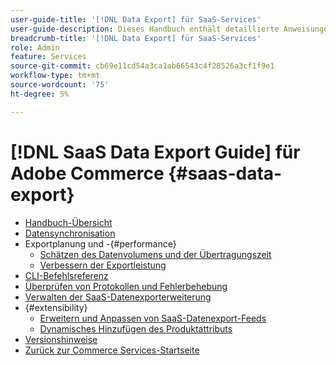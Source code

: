 ```yaml
---
user-guide-title: '[!DNL Data Export] für SaaS-Services'
user-guide-description: Dieses Handbuch enthält detaillierte Anweisungen zur Verwendung der  [!DNL Data Export] -Erweiterung für Adobe Commerce SaaS-Services.
breadcrumb-title: '[!DNL Data Export] für SaaS-Services'
role: Admin
feature: Services
source-git-commit: cb69e11cd54a3ca1ab66543c4f28526a3cf1f9e1
workflow-type: tm+mt
source-wordcount: '75'
ht-degree: 5%

---
```


# [!DNL SaaS Data Export Guide] für Adobe Commerce {#saas-data-export}

- [Handbuch-Übersicht](overview.md)
- [Datensynchronisation](data-synchronization.md)
- Exportplanung und -{#performance}
   - [Schätzen des Datenvolumens und der Übertragungszeit](estimate-data-volume-sync-time.md)
   - [Verbessern der Exportleistung](customize-export-processing.md)
- [CLI-Befehlsreferenz](data-export-cli-commands.md)
- [Überprüfen von Protokollen und Fehlerbehebung](troubleshooting-logging.md)
- [Verwalten der SaaS-Datenexporterweiterung](manage-extension.md)
- {#extensibility}
   - [Erweitern und Anpassen von SaaS-Datenexport-Feeds](extensibility-and-customizations.md)
   - [Dynamisches Hinzufügen des Produktattributs](add-attribute-dynamically.md)
- [Versionshinweise](release-notes.md)
- [Zurück zur Commerce Services-Startseite](https://experienceleague.adobe.com/docs/commerce/user-guides/home.html)
